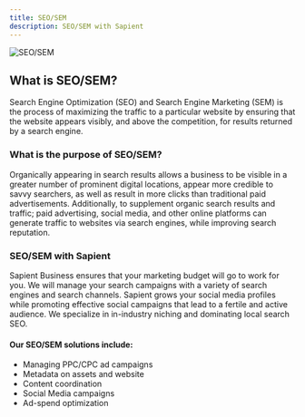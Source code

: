 ```yaml
---
title: SEO/SEM
description: SEO/SEM with Sapient
---
```

![SEO/SEM](/management/management-seo.jpg)
<!-- <div>
  <img src="https://sbmedia.blob.core.windows.net/images/web-optimization-seo.jpg" srcset="https://sbmedia.blob.core.windows.net/images/web-optimization-seo.jpg 2x" alt="SEO/SEM"/>
</div> -->

## What is SEO/SEM?

Search Engine Optimization (SEO) and Search Engine Marketing (SEM) is the process of maximizing the traffic to a particular website by ensuring that the website appears visibly, and above the competition, for results returned by a search engine.

### What is the purpose of SEO/SEM?

Organically appearing in search results allows a business to be visible in a greater number of prominent digital locations, appear more credible to savvy searchers, as well as result in more clicks than traditional paid advertisements. Additionally, to supplement organic search results and traffic; paid advertising, social media, and other online platforms can generate traffic to websites via search engines, while improving search reputation.

### SEO/SEM with Sapient

Sapient Business ensures that your marketing budget will go to work for you. We will manage your search campaigns with a variety of search engines and search channels. Sapient grows your social media profiles while promoting effective social campaigns that lead to a fertile and active audience. We specialize in in-industry niching and dominating local search SEO.

#### Our SEO/SEM solutions include:

- Managing PPC/CPC ad campaigns
- Metadata on assets and website
- Content coordination
- Social Media campaigns
- Ad-spend optimization
